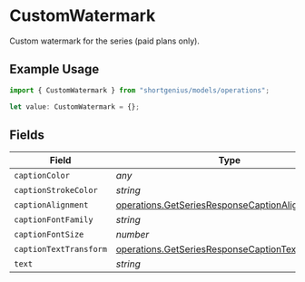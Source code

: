 # CustomWatermark

Custom watermark for the series (paid plans only).

## Example Usage

```typescript
import { CustomWatermark } from "shortgenius/models/operations";

let value: CustomWatermark = {};
```

## Fields

| Field                                                                                                                | Type                                                                                                                 | Required                                                                                                             | Description                                                                                                          |
| -------------------------------------------------------------------------------------------------------------------- | -------------------------------------------------------------------------------------------------------------------- | -------------------------------------------------------------------------------------------------------------------- | -------------------------------------------------------------------------------------------------------------------- |
| `captionColor`                                                                                                       | *any*                                                                                                                | :heavy_minus_sign:                                                                                                   | N/A                                                                                                                  |
| `captionStrokeColor`                                                                                                 | *string*                                                                                                             | :heavy_minus_sign:                                                                                                   | N/A                                                                                                                  |
| `captionAlignment`                                                                                                   | [operations.GetSeriesResponseCaptionAlignment](../../models/operations/getseriesresponsecaptionalignment.md)         | :heavy_minus_sign:                                                                                                   | N/A                                                                                                                  |
| `captionFontFamily`                                                                                                  | *string*                                                                                                             | :heavy_minus_sign:                                                                                                   | N/A                                                                                                                  |
| `captionFontSize`                                                                                                    | *number*                                                                                                             | :heavy_minus_sign:                                                                                                   | N/A                                                                                                                  |
| `captionTextTransform`                                                                                               | [operations.GetSeriesResponseCaptionTextTransform](../../models/operations/getseriesresponsecaptiontexttransform.md) | :heavy_minus_sign:                                                                                                   | N/A                                                                                                                  |
| `text`                                                                                                               | *string*                                                                                                             | :heavy_minus_sign:                                                                                                   | N/A                                                                                                                  |